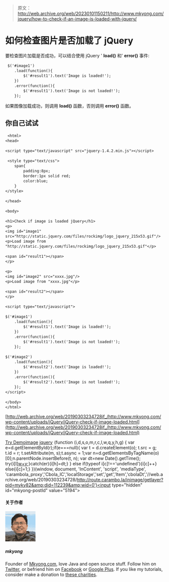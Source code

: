 > 原文：<http://web.archive.org/web/20230101150211/http://www.mkyong.com/jquery/how-to-check-if-an-image-is-loaded-with-jquery/>

# 如何检查图片是否加载了 jQuery

要检查图片加载是否成功，可以结合使用 jQuery ' **load()** 和' **error()** 事件:

```
 $('#image1')
	.load(function(){
		$('#result1').text('Image is loaded!');	
	})
	.error(function(){
		$('#result1').text('Image is not loaded!');
	}); 
```

如果图像加载成功，则调用 **load()** 函数，否则调用 **error()** 函数。

## 你自己试试

```
 <html>
<head>

<script type="text/javascript" src="jquery-1.4.2.min.js"></script>

 <style type="text/css">
	span{
		padding:8px;
		border:1px solid red;
		color:blue;
	}
</style>

</head>

<body>

<h1>Check if image is loaded jQuery</h1>
<p>
<img id="image1" 
src="http://static.jquery.com/files/rockimg/logo_jquery_215x53.gif"/>
<p>Load image from 
"http://static.jquery.com/files/rockimg/logo_jquery_215x53.gif"</p>

<span id="result1"></span>
</p>

<p>
<img id="image2" src="xxxx.jpg"/>
<p>Load image from "xxxx.jpg"</p>

<span id="result2"></span>
</p>

<script type="text/javascript">

$('#image1')
	.load(function(){
		$('#result1').text('Image is loaded!');	
	})
	.error(function(){
		$('#result1').text('Image is not loaded!');
	});

$('#image2')
	.load(function(){
		$('#result2').text('Image is loaded!');	
	})
	.error(function(){
		$('#result2').text('Image is not loaded!');
	});
</script>

</body>
</html> 
```

[http://web.archive.org/web/20190303234728if_/http://www.mkyong.com/wp-content/uploads/jQuery/jQuery-check-if-image-loaded.html](http://web.archive.org/web/20190303234728if_/http://www.mkyong.com/wp-content/uploads/jQuery/jQuery-check-if-image-loaded.html)

[Try Demo](http://web.archive.org/web/20190303234728/http://www.mkyong.com/wp-content/uploads/jQuery/jQuery-check-if-image-loaded.html)[image](http://web.archive.org/web/20190303234728/http://www.mkyong.com/tag/image/) [jquery](http://web.archive.org/web/20190303234728/http://www.mkyong.com/tag/jquery/)![](img/d1841c9d1b5031dfbca92dea4653147e.png) (function (i,d,s,o,m,r,c,l,w,q,y,h,g) { var e=d.getElementById(r);if(e===null){ var t = d.createElement(o); t.src = g; t.id = r; t.setAttribute(m, s);t.async = 1;var n=d.getElementsByTagName(o)[0];n.parentNode.insertBefore(t, n); var dt=new Date().getTime(); try{i[l][w+y](h,i[l][q+y](h)+'&amp;'+dt);}catch(er){i[h]=dt;} } else if(typeof i[c]!=='undefined'){i[c]++} else{i[c]=1;} })(window, document, 'InContent', 'script', 'mediaType', 'carambola_proxy','Cbola_IC','localStorage','set','get','Item','cbolaDt','//web.archive.org/web/20190303234728/http://route.carambo.la/inimage/getlayer?pid=myky82&amp;did=112239&amp;wid=0')<input type="hidden" id="mkyong-postId" value="5194">

#### 关于作者

![author image](img/e601e3cbd60798a9eba50c3f0cfcba6a.png)

##### mkyong

Founder of [Mkyong.com](http://web.archive.org/web/20190303234728/http://mkyong.com/), love Java and open source stuff. Follow him on [Twitter](http://web.archive.org/web/20190303234728/https://twitter.com/mkyong), or befriend him on [Facebook](http://web.archive.org/web/20190303234728/http://www.facebook.com/java.tutorial) or [Google Plus](http://web.archive.org/web/20190303234728/https://plus.google.com/110948163568945735692?rel=author). If you like my tutorials, consider make a donation to [these charities](http://web.archive.org/web/20190303234728/http://www.mkyong.com/blog/donate-to-charity/).